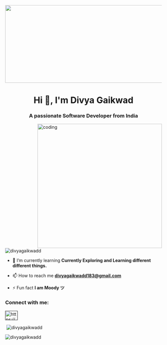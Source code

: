  <img   height="250" width="10000" src="https://images.unsplash.com/photo-1461749280684-dccba630e2f6?ixlib=rb-4.0.3&ixid=MnwxMjA3fDB8MHxwaG90by1wYWdlfHx8fGVufDB8fHx8&auto=format&fit=crop&w=1469&q=80" />

<h1 align="center">Hi 👋, I'm Divya Gaikwad</h1>
<h3 align="center">A passionate Software Developer from India</h3>

<img align="right" alt="coding" width="400" src="https://media.tenor.com/S59bPkT0pqcAAAAC/programming.gif">


<p align="left"> <img src="https://komarev.com/ghpvc/?username=divyagaikwadd&label=Profile%20views&color=0e75b6&style=flat" alt="divyagaikwadd" /> </p>

- 🌱 I’m currently learning **Currently Exploring and Learning different different things.**

- 📫 How to reach me **divyagaikwadd183@gmail.com**

- ⚡ Fun fact **I am Moody ツ**

<h3 align="left">Connect with me:</h3>
<p align="left">
<a href="" target="blank"><img align="center" src="https://raw.githubusercontent.com/rahuldkjain/github-profile-readme-generator/master/src/images/icons/Social/linked-in-alt.svg" alt="https://www.linkedin.com/in/divya-gaikwad-039a48219" height="30" width="40" /></a>
</p>

<p>&nbsp;<img align="center" src="https://github-readme-stats.vercel.app/api?username=divyagaikwadd&show_icons=true&locale=en" alt="divyagaikwadd" /></p>

<p><img align="center" src="https://github-readme-streak-stats.herokuapp.com/?user=divyagaikwadd&" alt="divyagaikwadd" /></p>
